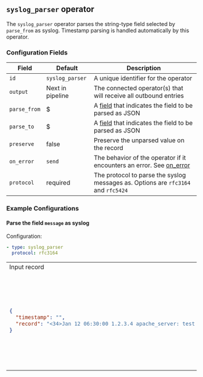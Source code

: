 ## `syslog_parser` operator

The `syslog_parser` operator parses the string-type field selected by `parse_from` as syslog. Timestamp parsing is handled automatically by this operator.

### Configuration Fields

| Field        | Default          | Description                                                                                     |
| ---          | ---              | ---                                                                                             |
| `id`         | `syslog_parser`  | A unique identifier for the operator                                                            |
| `output`     | Next in pipeline | The connected operator(s) that will receive all outbound entries                                |
| `parse_from` | $                | A [field](/docs/types/field.md) that indicates the field to be parsed as JSON                   |
| `parse_to`   | $                | A [field](/docs/types/field.md) that indicates the field to be parsed as JSON                   |
| `preserve`   | false            | Preserve the unparsed value on the record                                                       |
| `on_error`   | `send`           | The behavior of the operator if it encounters an error. See [on_error](/docs/types/on_error.md) |
| `protocol`   | required         | The protocol to parse the syslog messages as. Options are `rfc3164` and `rfc5424`               |

### Example Configurations


#### Parse the field `message` as syslog

Configuration:
```yaml
- type: syslog_parser
  protocol: rfc3164
```

<table>
<tr><td> Input record </td> <td> Output record </td></tr>
<tr>
<td>

```json
{
  "timestamp": "",
  "record": "<34>Jan 12 06:30:00 1.2.3.4 apache_server: test message"
}
```

</td>
<td>

```json
{
  "timestamp": "2020-01-12T06:30:00Z",
  "record": {
    "appname": "apache_server",
    "facility": 4,
    "hostname": "1.2.3.4",
    "message": "test message",
    "msg_id": null,
    "priority": 34,
    "proc_id": null,
    "severity": 2
  }
}
```

</td>
</tr>
</table>
